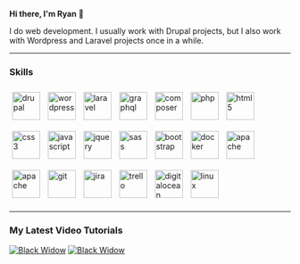 **Hi there, I'm Ryan** 👋

I do web development. I usually work with Drupal projects, but I also work with Wordpress and Laravel projects once in a while.

---

### Skills
<img alt="drupal" width="50" style="margin: 10px 5px" src="https://cdn.jsdelivr.net/gh/devicons/devicon/icons/drupal/drupal-original.svg" />
<img alt="wordpress" width="50" style="margin: 10px 5px" src="https://cdn.jsdelivr.net/gh/devicons/devicon/icons/wordpress/wordpress-plain.svg" />
<img alt="laravel" width="50" style="margin: 10px 5px" src="https://cdn.jsdelivr.net/gh/devicons/devicon/icons/laravel/laravel-plain.svg" />
<img alt="graphql" width="50" style="margin: 10px 5px" src="https://cdn.jsdelivr.net/gh/devicons/devicon/icons/graphql/graphql-plain.svg" />
<img alt="composer" width="50" style="margin: 10px 5px" src="https://cdn.jsdelivr.net/gh/devicons/devicon/icons/composer/composer-original.svg" />
<img alt="php" width="50" style="margin: 10px 5px" src="https://cdn.jsdelivr.net/gh/devicons/devicon/icons/php/php-plain.svg" />
<img alt="html5" width="50" style="margin: 10px 5px" src="https://cdn.jsdelivr.net/gh/devicons/devicon/icons/html5/html5-plain.svg" />
<img alt="css3" width="50" style="margin: 10px 5px" src="https://cdn.jsdelivr.net/gh/devicons/devicon/icons/css3/css3-plain.svg" />
<img alt="javascript" width="50" style="margin: 10px 5px" src="https://cdn.jsdelivr.net/gh/devicons/devicon/icons/javascript/javascript-original.svg" />
<img alt="jquery" width="50" style="margin: 10px 5px" src="https://cdn.jsdelivr.net/gh/devicons/devicon/icons/jquery/jquery-original.svg" />
<img alt="sass" width="50" style="margin: 10px 5px" src="https://cdn.jsdelivr.net/gh/devicons/devicon/icons/sass/sass-original.svg" />
<img alt="bootstrap" width="50" style="margin: 10px 5px" src="https://cdn.jsdelivr.net/gh/devicons/devicon/icons/bootstrap/bootstrap-original.svg" />
<img alt="docker" width="50" style="margin: 10px 5px" src="https://cdn.jsdelivr.net/gh/devicons/devicon/icons/docker/docker-original.svg" />
<img alt="apache" width="50" style="margin: 10px 5px" src="https://cdn.jsdelivr.net/gh/devicons/devicon/icons/apache/apache-original.svg" />
<img alt="apache" width="50" style="margin: 10px 5px" src="https://cdn.jsdelivr.net/gh/devicons/devicon/icons/mysql/mysql-original.svg" />
<img alt="git" width="50" style="margin: 10px 5px" src="https://cdn.jsdelivr.net/gh/devicons/devicon/icons/git/git-original.svg" />
<img alt="jira" width="50" style="margin: 10px 5px" src="https://cdn.jsdelivr.net/gh/devicons/devicon/icons/jira/jira-original.svg" />
<img alt="trello" width="50" style="margin: 10px 5px" src="https://cdn.jsdelivr.net/gh/devicons/devicon/icons/trello/trello-plain.svg" />
<img alt="digitalocean" width="50" style="margin: 10px 5px" src="https://cdn.jsdelivr.net/gh/devicons/devicon/icons/digitalocean/digitalocean-original.svg" />
<img alt="linux" width="50" style="margin: 10px 5px" src="https://cdn.jsdelivr.net/gh/devicons/devicon/icons/linux/linux-original.svg" />

---

### My Latest Video Tutorials

[![Black Widow](https://img.youtube.com/vi/hRY5_VwvD_g/mqdefault.jpg)](https://www.youtube.com/watch?v=hRY5_VwvD_g)
[![Black Widow](https://img.youtube.com/vi/a6gv9tyu7aQ/mqdefault.jpg)](https://www.youtube.com/watch?v=a6gv9tyu7aQ)
